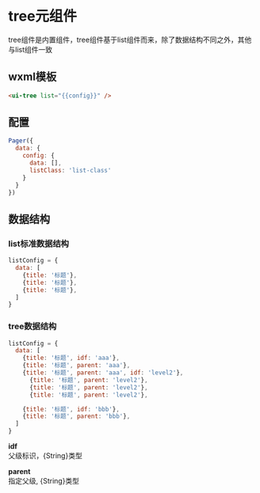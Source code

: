 
# tree元组件

tree组件是内置组件，tree组件基于list组件而来，除了数据结构不同之外，其他与list组件一致

## wxml模板

```html
<ui-tree list="{{config}}" />
```

## 配置

```js
Pager({
  data: {
    config: {
      data: [],
      listClass: 'list-class'
    }
  }
})
```

## 数据结构  

### list标准数据结构  

```js
listConfig = {
  data: [
    {title: '标题'},
    {title: '标题'},
    {title: '标题'},
  ]
}
```

### tree数据结构  

```js
listConfig = {
  data: [
    {title: '标题', idf: 'aaa'},
    {title: '标题', parent: 'aaa'},
    {title: '标题', parent: 'aaa', idf: 'level2'},
      {title: '标题', parent: 'level2'},
      {title: '标题', parent: 'level2'},
      {title: '标题', parent: 'level2'},

    {title: '标题', idf: 'bbb'},
    {title: '标题', parent: 'bbb'},
  ]
}
```

**idf**  
父级标识，{String}类型  

**parent**  
指定父级, {String}类型
